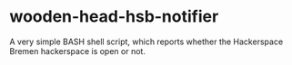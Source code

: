 # wooden-head-hsb-notifier
A very simple BASH shell script, which reports whether the Hackerspace Bremen hackerspace is open or not.
